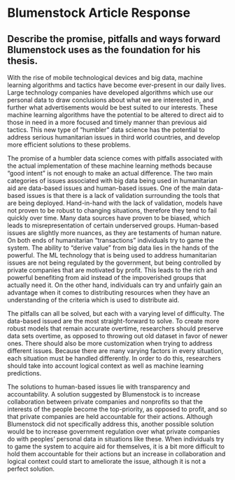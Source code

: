 # Blumenstock Article Response

## Describe the promise, pitfalls and ways forward Blumenstock uses as the foundation for his thesis.

With the rise of mobile technological devices and big data, machine learning algorithms and tactics have become ever-present in our daily lives. Large technology companies have developed algorithms which use our personal data to draw conclusions about what we are interested in, and further what advertisements would be best suited to our interests. These machine learning algorithms have the potential to be altered to direct aid to those in need in a more focused and timely manner than previous aid tactics. This new type of “humbler” data science has the potential to address serious humanitarian issues in third world countries, and develop more efficient solutions to these problems. 
	
The promise of a humbler data science comes with pitfalls associated with the actual implementation of these machine learning methods because “good intent” is not enough to make an actual difference. The two main categories of issues associated with big data being used in humanitarian aid are data-based issues and human-based issues. One of the main data-based issues is that there is a lack of validation surrounding the tools that are being deployed. Hand-in-hand with the lack of validation, models have not proven to be robust to changing situations, therefore they tend to fail quickly over time. Many data sources have proven to be biased, which leads to misrepresentation of certain underserved groups. Human-based issues are slightly more nuances, as they are testaments of human nature. On both ends of humanitarian “transactions” individuals try to game the system. The ability to “derive value” from big data lies in the hands of the powerful. The ML technology that is being used to address humanitarian issues are not being regulated by the government, but being controlled by private companies that are motivated by profit. This leads to the rich and powerful benefiting from aid instead of the impoverished groups that actually need it. On the other hand, individuals can try and unfairly gain an advantage when it comes to distributing resources when they have an understanding of the criteria which is used to distribute aid. 

The pitfalls can all be solved, but each with a varying level of difficulty. The data-based issued are the most straight-forward to solve. To create more robust models that remain accurate overtime, researchers should preserve data sets overtime, as opposed to throwing out old dataset in favor of newer ones. There should also be more customization when trying to address different issues. Because there are many varying factors in every situation, each situation must be handled differently. In order to do this, researchers should take into account logical context as well as machine learning predictions. 

The solutions to human-based issues lie with transparency and accountability. A solution suggested by Blumenstock is to increase collaboration between private companies and nonprofits so that the interests of the people become the top-priority, as opposed to profit, and so that private companies are held accountable for their actions. Although Blumenstock did not specifically address this, another possible solution would be to increase government regulation over what private companies do with peoples’ personal data in situations like these. When individuals try to game the system to acquire aid for themselves, it is a bit more difficult to hold them accountable for their actions but an increase in collaboration and logical context could start to ameliorate the issue, although it is not a perfect solution. 

